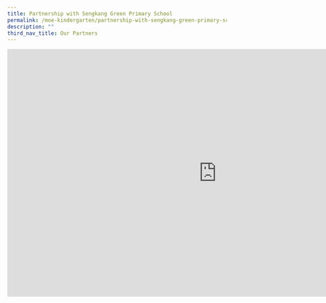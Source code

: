```yaml
---
title: Partnership with Sengkang Green Primary School
permalink: /moe-kindergarten/partnership-with-sengkang-green-primary-school/
description: ""
third_nav_title: Our Partners
---
```


<iframe src="https://docs.google.com/presentation/d/e/2PACX-1vQBG1tzYtr8iipE_0jOVoN56tVlnlJnx_7Tit7QVUY8WqjBqNocW5nQgpWgh9yHrao4S3_ZQMP7zePV/embed?start=false&loop=false&delayms=10000" frameborder="0" width="960" height="569" allowfullscreen="true"></iframe>